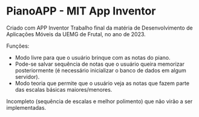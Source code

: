 # PianoAPP - MIT App Inventor
Criado com APP Inventor
Trabalho final da matéria de Desenvolvimento de Aplicações Móveis da UEMG de Frutal, no ano de 2023.

Funções:
* Modo livre para que o usuário brinque com as notas do piano.
* Pode-se salvar sequência de notas que o usuário queira memorizar posteriormente (é necessário inicializar o banco de dados em algum servidor).
* Modo teoria que permite que o usuário veja as notas que fazem parte das escalas básicas maiores/menores.

  
Incompleto (sequência de escalas e melhor polimento) que não virão a ser implementadas.
